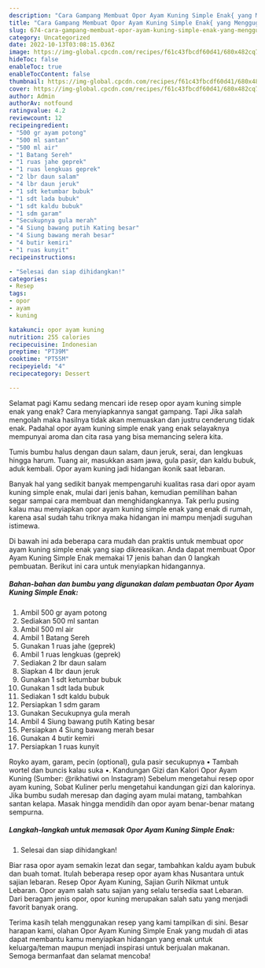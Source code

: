 ```yaml
---
description: "Cara Gampang Membuat Opor Ayam Kuning Simple Enak{ yang Menggugah Selera,  Menu Buat lebaran"
title: "Cara Gampang Membuat Opor Ayam Kuning Simple Enak{ yang Menggugah Selera,  Menu Buat lebaran"
slug: 674-cara-gampang-membuat-opor-ayam-kuning-simple-enak-yang-menggugah-selera-menu-buat-lebaran
category: Uncategorized
date: 2022-10-13T03:08:15.036Z
image: https://img-global.cpcdn.com/recipes/f61c43fbcdf60d41/680x482cq70/opor-ayam-kuning-simple-enak-foto-resep-utama.jpg
hideToc: false
enableToc: true
enableTocContent: false
thumbnail: https://img-global.cpcdn.com/recipes/f61c43fbcdf60d41/680x482cq70/opor-ayam-kuning-simple-enak-foto-resep-utama.jpg
cover: https://img-global.cpcdn.com/recipes/f61c43fbcdf60d41/680x482cq70/opor-ayam-kuning-simple-enak-foto-resep-utama.jpg
author: Admin
authorAv: notfound
ratingvalue: 4.2
reviewcount: 12
recipeingredient:
- "500 gr ayam potong"
- "500 ml santan"
- "500 ml air"
- "1 Batang Sereh"
- "1 ruas jahe geprek"
- "1 ruas lengkuas geprek"
- "2 lbr daun salam"
- "4 lbr daun jeruk"
- "1 sdt ketumbar bubuk"
- "1 sdt lada bubuk"
- "1 sdt kaldu bubuk"
- "1 sdm garam"
- "Secukupnya gula merah"
- "4 Siung bawang putih Kating besar"
- "4 Siung bawang merah besar"
- "4 butir kemiri"
- "1 ruas kunyit"
recipeinstructions:

- "Selesai dan siap dihidangkan!"
categories:
- Resep
tags:
- opor
- ayam
- kuning

katakunci: opor ayam kuning 
nutrition: 255 calories
recipecuisine: Indonesian
preptime: "PT39M"
cooktime: "PT55M"
recipeyield: "4"
recipecategory: Dessert

---
```



Selamat pagi Kamu sedang mencari ide resep opor ayam kuning simple enak yang enak? Cara menyiapkannya sangat gampang. Tapi Jika salah mengolah maka hasilnya tidak akan memuaskan dan justru cenderung tidak enak. Padahal opor ayam kuning simple enak yang enak selayaknya mempunyai aroma dan cita rasa yang bisa memancing selera kita.


Tumis bumbu halus dengan daun salam, daun jeruk, serai, dan lengkuas hingga harum. Tuang air, masukkan asam jawa, gula pasir, dan kaldu bubuk, aduk kembali. Opor ayam kuning jadi hidangan ikonik saat lebaran.

Banyak hal yang sedikit banyak mempengaruhi kualitas rasa dari opor ayam kuning simple enak, mulai dari jenis bahan, kemudian pemilihan bahan segar sampai cara membuat dan menghidangkannya. Tak perlu pusing kalau mau menyiapkan opor ayam kuning simple enak yang enak di rumah, karena asal sudah tahu triknya maka hidangan ini mampu menjadi suguhan istimewa.


Di bawah ini ada beberapa cara mudah dan praktis untuk membuat opor ayam kuning simple enak yang siap dikreasikan. Anda dapat membuat Opor Ayam Kuning Simple Enak memakai 17 jenis bahan dan 0 langkah pembuatan. Berikut ini cara untuk menyiapkan hidangannya.

<!--inarticleads1-->

##### Bahan-bahan dan bumbu yang digunakan dalam pembuatan Opor Ayam Kuning Simple Enak:

1. Ambil 500 gr ayam potong
1. Sediakan 500 ml santan
1. Ambil 500 ml air
1. Ambil 1 Batang Sereh
1. Gunakan 1 ruas jahe (geprek)
1. Ambil 1 ruas lengkuas (geprek)
1. Sediakan 2 lbr daun salam
1. Siapkan 4 lbr daun jeruk
1. Gunakan 1 sdt ketumbar bubuk
1. Gunakan 1 sdt lada bubuk
1. Sediakan 1 sdt kaldu bubuk
1. Persiapkan 1 sdm garam
1. Gunakan Secukupnya gula merah
1. Ambil 4 Siung bawang putih Kating besar
1. Persiapkan 4 Siung bawang merah besar
1. Gunakan 4 butir kemiri
1. Persiapkan 1 ruas kunyit


Royko ayam, garam, pecin (optional), gula pasir secukupnya • Tambah wortel dan buncis kalau suka •. Kandungan Gizi dan Kalori Opor Ayam Kuning (Sumber: @rikhatiwi on Instagram) Sebelum mengetahui resep opor ayam kuning, Sobat Kuliner perlu mengetahui kandungan gizi dan kalorinya. Jika bumbu sudah meresap dan daging ayam mulai matang, tambahkan santan kelapa. Masak hingga mendidih dan opor ayam benar-benar matang sempurna. 

<!--inarticleads2-->

##### Langkah-langkah untuk memasak Opor Ayam Kuning Simple Enak:


1. Selesai dan siap dihidangkan!

Biar rasa opor ayam semakin lezat dan segar, tambahkan kaldu ayam bubuk dan buah tomat. Itulah beberapa resep opor ayam khas Nusantara untuk sajian lebaran. Resep Opor Ayam Kuning, Sajian Gurih Nikmat untuk Lebaran. Opor ayam salah satu sajian yang selalu tersedia saat Lebaran. Dari beragam jenis opor, opor kuning merupakan salah satu yang menjadi favorit banyak orang. 

Terima kasih telah menggunakan resep yang kami tampilkan di sini. Besar harapan kami, olahan Opor Ayam Kuning Simple Enak yang mudah di atas dapat membantu kamu menyiapkan hidangan yang enak untuk keluarga/teman maupun menjadi inspirasi untuk berjualan makanan. Semoga bermanfaat dan selamat mencoba!
